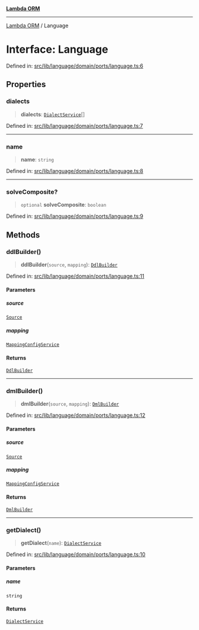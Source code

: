 [**Lambda ORM**](../README.md)

***

[Lambda ORM](../README.md) / Language

# Interface: Language

Defined in: [src/lib/language/domain/ports/language.ts:6](https://github.com/lambda-orm/lambdaorm/blob/c3a91c30fec1b72ec517236790b02085e94a7ae1/src/lib/language/domain/ports/language.ts#L6)

## Properties

### dialects

> **dialects**: [`DialectService`](DialectService.md)[]

Defined in: [src/lib/language/domain/ports/language.ts:7](https://github.com/lambda-orm/lambdaorm/blob/c3a91c30fec1b72ec517236790b02085e94a7ae1/src/lib/language/domain/ports/language.ts#L7)

***

### name

> **name**: `string`

Defined in: [src/lib/language/domain/ports/language.ts:8](https://github.com/lambda-orm/lambdaorm/blob/c3a91c30fec1b72ec517236790b02085e94a7ae1/src/lib/language/domain/ports/language.ts#L8)

***

### solveComposite?

> `optional` **solveComposite**: `boolean`

Defined in: [src/lib/language/domain/ports/language.ts:9](https://github.com/lambda-orm/lambdaorm/blob/c3a91c30fec1b72ec517236790b02085e94a7ae1/src/lib/language/domain/ports/language.ts#L9)

## Methods

### ddlBuilder()

> **ddlBuilder**(`source`, `mapping`): [`DdlBuilder`](DdlBuilder.md)

Defined in: [src/lib/language/domain/ports/language.ts:11](https://github.com/lambda-orm/lambdaorm/blob/c3a91c30fec1b72ec517236790b02085e94a7ae1/src/lib/language/domain/ports/language.ts#L11)

#### Parameters

##### source

[`Source`](Source.md)

##### mapping

[`MappingConfigService`](../classes/MappingConfigService.md)

#### Returns

[`DdlBuilder`](DdlBuilder.md)

***

### dmlBuilder()

> **dmlBuilder**(`source`, `mapping`): [`DmlBuilder`](DmlBuilder.md)

Defined in: [src/lib/language/domain/ports/language.ts:12](https://github.com/lambda-orm/lambdaorm/blob/c3a91c30fec1b72ec517236790b02085e94a7ae1/src/lib/language/domain/ports/language.ts#L12)

#### Parameters

##### source

[`Source`](Source.md)

##### mapping

[`MappingConfigService`](../classes/MappingConfigService.md)

#### Returns

[`DmlBuilder`](DmlBuilder.md)

***

### getDialect()

> **getDialect**(`name`): [`DialectService`](DialectService.md)

Defined in: [src/lib/language/domain/ports/language.ts:10](https://github.com/lambda-orm/lambdaorm/blob/c3a91c30fec1b72ec517236790b02085e94a7ae1/src/lib/language/domain/ports/language.ts#L10)

#### Parameters

##### name

`string`

#### Returns

[`DialectService`](DialectService.md)
